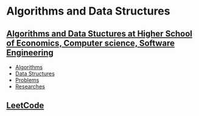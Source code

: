 # Algorithms and Data Structures

## [Algorithms and Data Stuctures at Higher School of Economics, Computer science, Software Engineering](HSE/)
  - [Algorithms](HSE/Algorithms/)
  - [Data Structures](HSE/Data%20Structures/)
  - [Problems](HSE/Problems/)
  - [Researches](HSE/Researches/)
  
## [LeetCode](LeetCode/)